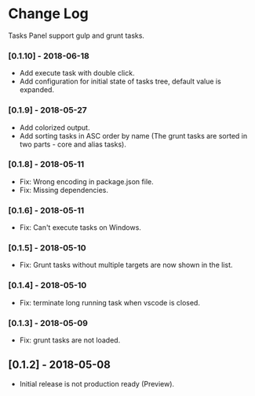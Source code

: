 # Change Log
Tasks Panel support gulp and grunt tasks.

### [0.1.10] - 2018-06-18

- Add execute task with double click.
- Add configuration for initial state of tasks tree, default value is expanded.

### [0.1.9] - 2018-05-27

- Add colorized output.
- Add sorting tasks in ASC order by name (The grunt tasks are sorted in two parts - core and alias tasks).

### [0.1.8] - 2018-05-11

- Fix: Wrong encoding in package.json file.
- Fix: Missing dependencies.

### [0.1.6] - 2018-05-11

- Fix: Can't execute tasks on Windows.

### [0.1.5] - 2018-05-10

- Fix: Grunt tasks without multiple targets are now shown in the list.

### [0.1.4] - 2018-05-10

- Fix: terminate long running task when vscode is closed.

### [0.1.3] - 2018-05-09

- Fix: grunt tasks are not loaded.

## [0.1.2] - 2018-05-08
- Initial release is not production ready (Preview).